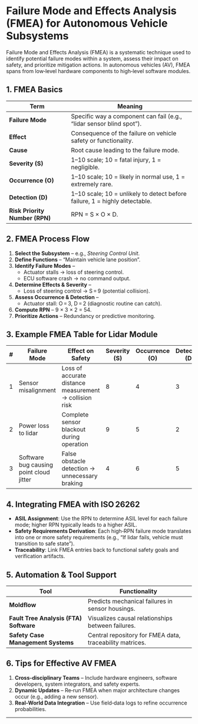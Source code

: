 # Failure Mode and Effects Analysis (FMEA) for Autonomous Vehicle Subsystems  

Failure Mode and Effects Analysis (FMEA) is a systematic technique used to identify potential failure modes within a system, assess their impact on safety, and prioritize mitigation actions. In autonomous vehicles (AV), FMEA spans from low‑level hardware components to high‑level software modules.

## 1. FMEA Basics  

| Term | Meaning |
|------|---------|
| **Failure Mode** | Specific way a component can fail (e.g., “lidar sensor blind spot”). |
| **Effect** | Consequence of the failure on vehicle safety or functionality. |
| **Cause** | Root cause leading to the failure mode. |
| **Severity (S)** | 1–10 scale; 10 = fatal injury, 1 = negligible. |
| **Occurrence (O)** | 1–10 scale; 10 = likely in normal use, 1 = extremely rare. |
| **Detection (D)** | 1–10 scale; 10 = unlikely to detect before failure, 1 = highly detectable. |
| **Risk Priority Number (RPN)** | RPN = S × O × D. |

## 2. FMEA Process Flow  

1. **Select the Subsystem** – e.g., *Steering Control Unit*.  
2. **Define Functions** – “Maintain vehicle lane position”.  
3. **Identify Failure Modes** –  
   - Actuator stalls → loss of steering control.  
   - ECU software crash → no command output.  
4. **Determine Effects & Severity** –  
   - Loss of steering control → S = 9 (potential collision).  
5. **Assess Occurrence & Detection** –  
   - Actuator stall: O = 3, D = 2 (diagnostic routine can catch).  
6. **Compute RPN** – 9 × 3 × 2 = 54.  
7. **Prioritize Actions** – Redundancy or predictive monitoring.  

## 3. Example FMEA Table for Lidar Module  

| # | Failure Mode | Effect on Safety | Severity (S) | Occurrence (O) | Detection (D) | RPN | Recommended Action |
|---|--------------|------------------|-------------|---------------|--------------|-----|--------------------|
| 1 | Sensor misalignment | Loss of accurate distance measurement → collision risk | 8 | 4 | 3 | 96 | Periodic calibration, alignment sensors |
| 2 | Power loss to lidar | Complete sensor blackout during operation | 9 | 5 | 2 | 90 | Dual power supplies, watchdog reboot |
| 3 | Software bug causing point cloud jitter | False obstacle detection → unnecessary braking | 4 | 6 | 5 | 120 | Runtime verification, redundancy with radar |

## 4. Integrating FMEA with ISO 26262  

- **ASIL Assignment**: Use the RPN to determine ASIL level for each failure mode; higher RPN typically leads to a higher ASIL.  
- **Safety Requirements Derivation**: Each high‑RPN failure mode translates into one or more safety requirements (e.g., “If lidar fails, vehicle must transition to safe state”).  
- **Traceability**: Link FMEA entries back to functional safety goals and verification artifacts.

## 5. Automation & Tool Support  

| Tool | Functionality |
|------|---------------|
| **Moldflow** | Predicts mechanical failures in sensor housings. |
| **Fault Tree Analysis (FTA) Software** | Visualizes causal relationships between failures. |
| **Safety Case Management Systems** | Central repository for FMEA data, traceability matrices. |

## 6. Tips for Effective AV FMEA  

1. **Cross‑disciplinary Teams** – Include hardware engineers, software developers, system integrators, and safety experts.  
2. **Dynamic Updates** – Re‑run FMEA when major architecture changes occur (e.g., adding a new sensor).  
3. **Real‑World Data Integration** – Use field‑data logs to refine occurrence probabilities.  

---